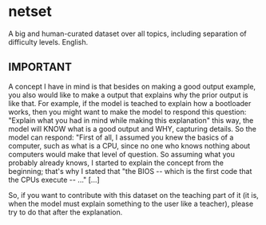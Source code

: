 # netset
A big and human-curated dataset over all topics, including separation of difficulty levels. English.

## IMPORTANT
A concept I have in mind is that besides on making a good output example, you also would like to make a output that explains why the prior output is like that.
For example, if the model is teached to explain how a bootloader works, then you might want to make the model to respond this question:
"Explain what you had in mind while making this explanation"
this way, the model will KNOW what is a good output and WHY, capturing details. 
So the model can respond:
"First of all, I assumed you knew the basics of a computer, such as what is a CPU, since no one who knows nothing about computers would make that level of question.
So assuming what you probably already knows, I started to explain the concept from the beginning; that's why I stated that "the BIOS -- which is the first
code that the CPUs execute -- ..." [...]

So, if you want to contribute with this dataset on the teaching part of it (it is, when the model must explain something to the user like a teacher), please try to do that after
the explanation.
